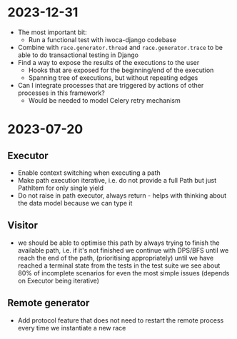 # 2023-12-31

- The most important bit:
  - Run a functional test with iwoca-django codebase
- Combine with `race.generator.thread` and `race.generator.trace` to be able to do transactional testing in Django
- Find a way to expose the results of the executions to the user
  - Hooks that are exposed for the beginning/end of the execution
  - Spanning tree of executions, but without repeating edges 
- Can I integrate processes that are triggered by actions of other processes in this framework?
  - Would be needed to model Celery retry mechanism

# 2023-07-20

## Executor
-  Enable context switching when executing a path
-  Make path execution iterative, i.e. do not provide a full Path but just PathItem for only single yield
-  Do not raise in path executor, always return - helps with thinking about the data model because we can type it

## Visitor
-  we should be able to optimise this path by always trying to finish the available path,
   i.e. if it's not finished we continue with DPS/BFS until we reach the end of the path,
   (prioritising appropriately) until we have reached a terminal state
   from the tests in the test suite we see about 80% of incomplete scenarios for even the most
   simple issues
   (depends on Executor being iterative)


## Remote generator
-  Add protocol feature that does not need to restart the remote process every time
   we instantiate a new race